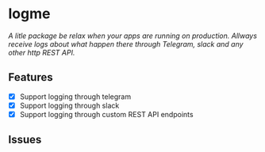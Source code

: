# logme

_A litle package be relax when your apps are running on production. Allways receive logs about what happen there through Telegram, slack and any other http REST API._

## Features

- [x] Support logging through telegram
- [x] Support logging through slack 
- [x] Support logging through custom REST API endpoints 

## Issues